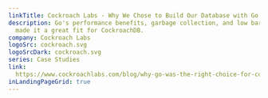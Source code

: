 ```yaml
---
linkTitle: Cockroach Labs - Why We Chose to Build Our Database with Go
description: Go's performance benefits, garbage collection, and low barrier to entry
  made it a great fit for CockroachDB.
company: Cockroach Labs
logoSrc: cockroach.svg
logoSrcDark: cockroach.svg
series: Case Studies
link:
  https://www.cockroachlabs.com/blog/why-go-was-the-right-choice-for-cockroachdb/
inLandingPageGrid: true
---
```

